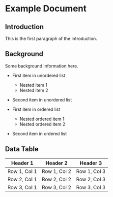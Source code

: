 # Example Document

## Introduction

This is the first paragraph of the introduction.

## Background

Some background information here.

- First item in unordered list
    - Nested item 1
    - Nested item 2
- Second item in unordered list

- First item in ordered list
    - Nested ordered item 1
    - Nested ordered item 2
- Second item in ordered list

## Data Table

| Header 1     | Header 2     | Header 3     |
|--------------|--------------|--------------|
| Row 1, Col 1 | Row 1, Col 2 | Row 1, Col 3 |
| Row 2, Col 1 | Row 2, Col 2 | Row 2, Col 3 |
| Row 3, Col 1 | Row 3, Col 2 | Row 3, Col 3 |